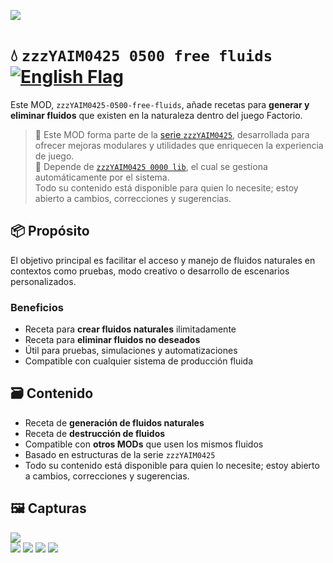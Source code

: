 ![](https://raw.githubusercontent.com/yaim0425/zzzYAIM0425-0500-free-fluids/main/thumbnail.png)

# 💧 `zzzYAIM0425 0500 free fluids` [![English Flag](https://flagcdn.com/20x15/gb.png)](https://github.com/yaim0425/zzzYAIM0425-0500-free-fluids/blob/main/README.md)

Este MOD, `zzzYAIM0425-0500-free-fluids`, añade recetas para **generar y eliminar fluidos** que existen en la naturaleza dentro del juego Factorio.

> 🧩 Este MOD forma parte de la [serie `zzzYAIM0425`](https://github.com/yaim0425), desarrollada para ofrecer mejoras modulares y utilidades que enriquecen la experiencia de juego.  
> 🔧 Depende de [`zzzYAIM0425 0000 lib`](https://github.com/yaim0425/zzzYAIM0425-0000-lib), el cual se gestiona automáticamente por el sistema.  
> Todo su contenido está disponible para quien lo necesite; estoy abierto a cambios, correcciones y sugerencias.

## 📦 Propósito

El objetivo principal es facilitar el acceso y manejo de fluidos naturales en contextos como pruebas, modo creativo o desarrollo de escenarios personalizados.

### Beneficios

- Receta para **crear fluidos naturales** ilimitadamente  
- Receta para **eliminar fluidos no deseados**  
- Útil para pruebas, simulaciones y automatizaciones  
- Compatible con cualquier sistema de producción fluida  

## 🗃️ Contenido

- Receta de **generación de fluidos naturales**  
- Receta de **destrucción de fluidos**  
- Compatible con **otros MODs** que usen los mismos fluidos  
- Basado en estructuras de la serie `zzzYAIM0425`  
- Todo su contenido está disponible para quien lo necesite; estoy abierto a cambios, correcciones y sugerencias.

## 🖼️ Capturas

![](https://raw.githubusercontent.com/yaim0425/zzzYAIM0425-0500-free-fluids/main/Doc/base/(1).png)  
![](https://raw.githubusercontent.com/yaim0425/zzzYAIM0425-0500-free-fluids/main/Doc/base/(2).png)
![](https://raw.githubusercontent.com/yaim0425/zzzYAIM0425-0500-free-fluids/main/Doc/base/(3).png)
![](https://raw.githubusercontent.com/yaim0425/zzzYAIM0425-0500-free-fluids/main/Doc/base/(4).png)
![](https://raw.githubusercontent.com/yaim0425/zzzYAIM0425-0500-free-fluids/main/Doc/base/(5).png)
